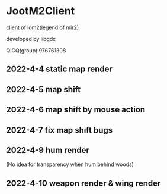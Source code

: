# JootM2Client
client of lom2(legend of mir2)

developed by libgdx

QICQ(group):976761308

## 2022-4-4 static map render

## 2022-4-5 map shift

## 2022-4-6 map shift by mouse action

## 2022-4-7 fix map shift bugs

## 2022-4-9 hum render

(No idea for transparency when hum behind woods)

## 2022-4-10 weapon render & wing render

